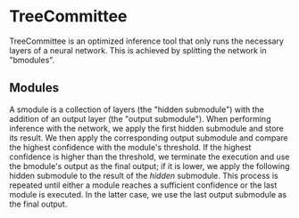 # TreeCommittee

TreeCommittee is an optimized inference tool that only runs the necessary layers of a neural network.
This is achieved by splitting the network in "bmodules".

## Modules

A smodule is a collection of layers (the "hidden submodule") with the addition of an output layer (the "output submodule").
When performing inference with the network, we apply the first hidden submodule and store its result. We then apply the corresponding output submodule and compare the highest confidence with the module's threshold. If the highest confidence is higher than the threshold, we terminate the execution and use the bmodule's output as the final output; if it is lower, we apply the following hidden submodule to the result of the _hidden_ submodule. This process is repeated until either a module reaches a sufficient confidence or the last module is executed. In the latter case, we use the last output submodule as the final output.
